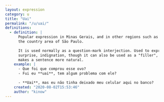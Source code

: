 ```yaml
---
layout: expression
category: u
title: "Uai"
permalink: "/u/uai/"
definitions:
  - definition: |
      Popular expression in Minas Gerais, and in other regions such as
      the country area of São Paulo.
      
      It is used normally as a question-mark interjection. Used to express
      surprise, indignation, though it can also be used as a "filler", that
      makes a sentence more natural.
    example: |
      - Que foi que comprou esse ovo?
      - Fui eu **uai**, tem algum problema com ele?
      
      - **Uai**, mas eu não tinha deixado meu celular aqui no banco?
    created: "2020-08-02T15:53:46"
    author: "kinow"
---
```


